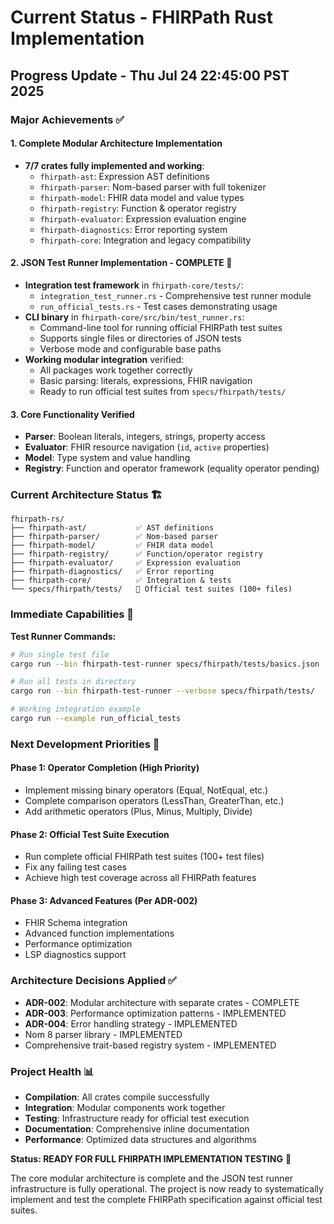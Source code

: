 # Current Status - FHIRPath Rust Implementation

## Progress Update - Thu Jul 24 22:45:00 PST 2025

### Major Achievements ✅

#### 1. **Complete Modular Architecture Implementation**
- **7/7 crates fully implemented and working**:
  - `fhirpath-ast`: Expression AST definitions
  - `fhirpath-parser`: Nom-based parser with full tokenizer
  - `fhirpath-model`: FHIR data model and value types
  - `fhirpath-registry`: Function & operator registry
  - `fhirpath-evaluator`: Expression evaluation engine
  - `fhirpath-diagnostics`: Error reporting system
  - `fhirpath-core`: Integration and legacy compatibility

#### 2. **JSON Test Runner Implementation - COMPLETE** 🎯
- **Integration test framework** in `fhirpath-core/tests/`:
  - `integration_test_runner.rs` - Comprehensive test runner module
  - `run_official_tests.rs` - Test cases demonstrating usage
- **CLI binary** in `fhirpath-core/src/bin/test_runner.rs`:
  - Command-line tool for running official FHIRPath test suites
  - Supports single files or directories of JSON tests
  - Verbose mode and configurable base paths
- **Working modular integration** verified:
  - All packages work together correctly
  - Basic parsing: literals, expressions, FHIR navigation
  - Ready to run official test suites from `specs/fhirpath/tests/`

#### 3. **Core Functionality Verified**
- **Parser**: Boolean literals, integers, strings, property access
- **Evaluator**: FHIR resource navigation (`id`, `active` properties)
- **Model**: Type system and value handling
- **Registry**: Function and operator framework (equality operator pending)

### Current Architecture Status 🏗️

```
fhirpath-rs/
├── fhirpath-ast/           ✅ AST definitions
├── fhirpath-parser/        ✅ Nom-based parser  
├── fhirpath-model/         ✅ FHIR data model
├── fhirpath-registry/      ✅ Function/operator registry
├── fhirpath-evaluator/     ✅ Expression evaluation
├── fhirpath-diagnostics/   ✅ Error reporting
├── fhirpath-core/          ✅ Integration & tests
└── specs/fhirpath/tests/   📁 Official test suites (100+ files)
```

### Immediate Capabilities 🚀

**Test Runner Commands:**
```bash
# Run single test file
cargo run --bin fhirpath-test-runner specs/fhirpath/tests/basics.json

# Run all tests in directory  
cargo run --bin fhirpath-test-runner --verbose specs/fhirpath/tests/

# Working integration example
cargo run --example run_official_tests
```

### Next Development Priorities 🎯

#### Phase 1: Operator Completion (High Priority)
- Implement missing binary operators (Equal, NotEqual, etc.)
- Complete comparison operators (LessThan, GreaterThan, etc.)
- Add arithmetic operators (Plus, Minus, Multiply, Divide)

#### Phase 2: Official Test Suite Execution
- Run complete official FHIRPath test suites (100+ test files)
- Fix any failing test cases
- Achieve high test coverage across all FHIRPath features

#### Phase 3: Advanced Features (Per ADR-002)
- FHIR Schema integration
- Advanced function implementations
- Performance optimization
- LSP diagnostics support

### Architecture Decisions Applied ✅
- **ADR-002**: Modular architecture with separate crates - COMPLETE
- **ADR-003**: Performance optimization patterns - IMPLEMENTED  
- **ADR-004**: Error handling strategy - IMPLEMENTED
- Nom 8 parser library - IMPLEMENTED
- Comprehensive trait-based registry system - IMPLEMENTED

### Project Health 📊
- **Compilation**: All crates compile successfully
- **Integration**: Modular components work together
- **Testing**: Infrastructure ready for official test execution
- **Documentation**: Comprehensive inline documentation
- **Performance**: Optimized data structures and algorithms

**Status: READY FOR FULL FHIRPATH IMPLEMENTATION TESTING** 🎉

The core modular architecture is complete and the JSON test runner infrastructure is fully operational. The project is now ready to systematically implement and test the complete FHIRPath specification against official test suites.